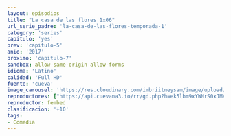 ```yaml
---
layout: episodios
title: "La casa de las flores 1x06"
url_serie_padre: 'la-casa-de-las-flores-temporada-1'
category: 'series'
capitulo: 'yes'
prev: 'capitulo-5'
anio: '2017'
proximo: 'capitulo-7'
sandbox: allow-same-origin allow-forms
idioma: 'Latino'
calidad: 'Full HD'
fuente: 'cueva'
image_carousel: 'https://res.cloudinary.com/imbriitneysam/image/upload/v1546638640/casa-papel-1-poster-min.jpg'
reproductores: ["https://api.cuevana3.io/rr/gd.php?h=ek5lbm9xYWNrS0xJMVp5b21KREk0dFBLbjVkaHhkRGdrOG1jbnBpUnhhS1ZtNktKcXJ1NHVKeTlpbWlMdXRqQnlMT25kR1hNa3VDV3ZLQjFtY2ZhMHJtU3FadVkyUT09"]
reproductor: fembed
clasificacion: '+10'
tags:
- Comedia
---
```












